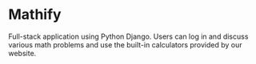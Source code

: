 # Mathify
Full-stack application using Python Django. Users can log in and discuss various math problems and use the built-in calculators provided by our website.
